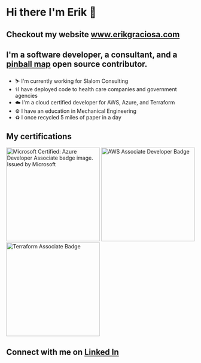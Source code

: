 # Hi there I'm Erik 👋

## Checkout my website www.erikgraciosa.com
## I'm a software developer, a consultant, and a [pinball map](https://github.com/pinballmap/pbm-react) open source contributor.

- ⛷ I'm currently working for Slalom Consulting
- ⚕️I have deployed code to health care companies and government agencies
- ☁️ I'm a cloud certified developer for AWS, Azure, and Terraform
- ⚙️ I have an education in Mechanical Engineering
- ♻️ I once recycled 5 miles of paper in a day

## My certifications
<a href="https://learn.microsoft.com/en-us/users/erikgraciosa-2168/credentials/e0a8e98eea3e6126?ref=https%3A%2F%2Fwww.linkedin.com%2F"><img src="https://images.credly.com/size/250x250/images/63316b60-f62d-4e51-aacc-c23cb850089c/azure-developer-associate-600x600.png" width="250" height="250" alt="Microsoft Certified: Azure Developer Associate badge image. Issued by Microsoft"><a/>
<a href="https://www.credly.com/badges/2f9dbcb4-86a1-4ea8-a35b-c10b72f84fec"><img src="https://images.credly.com/size/250x250/images/b9feab85-1a43-4f6c-99a5-631b88d5461b/image.png" width="250" height="250" alt="AWS Associate Developer Badge"><a/>
<a href="https://www.credly.com/badges/6004d179-89d7-4426-907d-f7d017b9c8ae/public_url"><img src="https://www.datocms-assets.com/2885/1645553469-hcta0-badge.png" width="250" height="250" alt="Terraform Associate Badge"><a/>

## Connect with me on [Linked In](https://www.linkedin.com/in/erikgraciosa/)

<!--
**ErikGraciosa/ErikGraciosa** is a ✨ _special_ ✨ repository because its `README.md` (this file) appears on your GitHub profile.

Here are some ideas to get you started:

- 🔭 I’m currently working on ...
- 🌱 I’m currently learning ...
- 👯 I’m looking to collaborate on ...
- 🤔 I’m looking for help with ...
- 💬 Ask me about ...
- 📫 How to reach me: ...
- 😄 Pronouns: ...
- ⚡ Fun fact: ...
-->
